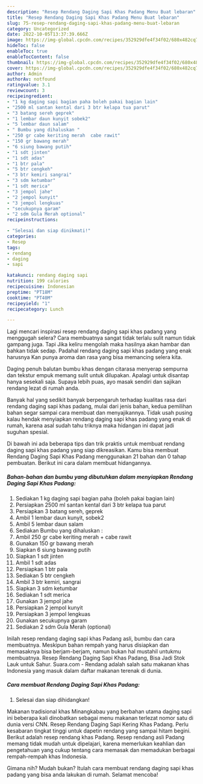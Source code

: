 ```yaml
---
description: "Resep Rendang Daging Sapi Khas Padang Menu Buat lebaran"
title: "Resep Rendang Daging Sapi Khas Padang Menu Buat lebaran"
slug: 75-resep-rendang-daging-sapi-khas-padang-menu-buat-lebaran
category: Uncategorized
date: 2022-10-05T13:37:39.666Z
image: https://img-global.cpcdn.com/recipes/352929dfe4f34f02/680x482cq70/rendang-daging-sapi-khas-padang-foto-resep-utama.jpg
hideToc: false
enableToc: true
enableTocContent: false
thumbnail: https://img-global.cpcdn.com/recipes/352929dfe4f34f02/680x482cq70/rendang-daging-sapi-khas-padang-foto-resep-utama.jpg
cover: https://img-global.cpcdn.com/recipes/352929dfe4f34f02/680x482cq70/rendang-daging-sapi-khas-padang-foto-resep-utama.jpg
author: Admin
authorAv: notfound
ratingvalue: 3.1
reviewcount: 3
recipeingredient:
- "1 kg daging sapi bagian paha boleh pakai bagian lain"
- "2500 ml santan kental dari 3 btr kelapa tua parut"
- "3 batang sereh geprek"
- "1 lembar daun kunyit sobek2"
- "5 lembar daun salam"
- " Bumbu yang dihaluskan "
- "250 gr cabe keriting merah  cabe rawit"
- "150 gr bawang merah"
- "6 siung bawang putih"
- "1 sdt jinten"
- "1 sdt adas"
- "1 btr pala"
- "5 btr cengkeh"
- "3 btr kemiri sangrai"
- "3 sdm ketumbar"
- "1 sdt merica"
- "3 jempol jahe"
- "2 jempol kunyit"
- "3 jempol lengkuas"
- "secukupnya garam"
- "2 sdm Gula Merah optional"
recipeinstructions:

- "Selesai dan siap dinikmati!"
categories:
- Resep
tags:
- rendang
- daging
- sapi

katakunci: rendang daging sapi 
nutrition: 199 calories
recipecuisine: Indonesian
preptime: "PT18M"
cooktime: "PT40M"
recipeyield: "1"
recipecategory: Lunch

---
```



Lagi mencari inspirasi resep rendang daging sapi khas padang yang menggugah selera? Cara membuatnya sangat tidak terlalu sulit namun tidak gampang juga. Tapi Jika keliru mengolah maka hasilnya akan hambar dan bahkan tidak sedap. Padahal rendang daging sapi khas padang yang enak harusnya Kan punya aroma dan rasa yang bisa memancing selera kita.


Daging penuh balutan bumbu khas dengan citarasa menyerap sempurna dan tekstur empuk memang sulit untuk dilupakan. Apalagi untuk disantap hanya sesekali saja. Supaya lebih puas, ayo masak sendiri dan sajikan rendang lezat di rumah anda.

Banyak hal yang sedikit banyak berpengaruh terhadap kualitas rasa dari rendang daging sapi khas padang, mulai dari jenis bahan, kedua pemilihan bahan segar sampai cara membuat dan menyajikannya. Tidak usah pusing kalau hendak menyiapkan rendang daging sapi khas padang yang enak di rumah, karena asal sudah tahu triknya maka hidangan ini dapat jadi suguhan spesial.


Di bawah ini ada beberapa tips dan trik praktis untuk membuat rendang daging sapi khas padang yang siap dikreasikan. Kamu bisa membuat Rendang Daging Sapi Khas Padang menggunakan 21 bahan dan 0 tahap pembuatan. Berikut ini cara dalam membuat hidangannya.

<!--inarticleads1-->

##### Bahan-bahan dan bumbu yang dibutuhkan dalam menyiapkan Rendang Daging Sapi Khas Padang:

1. Sediakan 1 kg daging sapi bagian paha (boleh pakai bagian lain)
1. Persiapkan 2500 ml santan kental dari 3 btr kelapa tua parut
1. Persiapkan 3 batang sereh, geprek
1. Ambil 1 lembar daun kunyit, sobek2
1. Ambil 5 lembar daun salam
1. Sediakan  Bumbu yang dihaluskan :
1. Ambil 250 gr cabe keriting merah + cabe rawit
1. Gunakan 150 gr bawang merah
1. Siapkan 6 siung bawang putih
1. Siapkan 1 sdt jinten
1. Ambil 1 sdt adas
1. Persiapkan 1 btr pala
1. Sediakan 5 btr cengkeh
1. Ambil 3 btr kemiri, sangrai
1. Siapkan 3 sdm ketumbar
1. Sediakan 1 sdt merica
1. Gunakan 3 jempol jahe
1. Persiapkan 2 jempol kunyit
1. Persiapkan 3 jempol lengkuas
1. Gunakan secukupnya garam
1. Sediakan 2 sdm Gula Merah (optional)


Inilah resep rendang daging sapi khas Padang asli, bumbu dan cara membuatnya. Meskipun bahan rempah yang harus disiapkan dan memasaknya bisa berjam-berjam, namun bukan hal mustahil untukmu membuatnya. Resep Rendang Daging Sapi Khas Padang, Bisa Jadi Stok Lauk untuk Sahur. Suara.com - Rendang adalah salah satu makanan khas Indonesia yang masuk dalam daftar makanan terenak di dunia. 

<!--inarticleads2-->

##### Cara membuat Rendang Daging Sapi Khas Padang:


1. Selesai dan siap dihidangkan!

Makanan tradisional khas Minangkabau yang berbahan utama daging sapi ini beberapa kali dinobatkan sebagai menu makanan terlezat nomor satu di dunia versi CNN. Resep Rendang Daging Sapi Kering Khas Padang. Perlu kesabaran tingkat tinggi untuk dapetin rendang yang sampai hitam begini. Berikut adalah resep rendang khas Padang. Resep rendang asli Padang memang tidak mudah untuk dipelajari, karena memerlukan keahlian dan pengetahuan yang cukup tentang cara memasak dan memadukan berbagai rempah-rempah khas Indonesia. 

Gimana nih? Mudah bukan? Itulah cara membuat rendang daging sapi khas padang yang bisa anda lakukan di rumah. Selamat mencoba!

